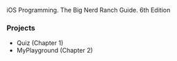 iOS Programming. The Big Nerd Ranch Guide. 6th Edition

### Projects
* Quiz (Chapter 1)
* MyPlayground (Chapter 2)
